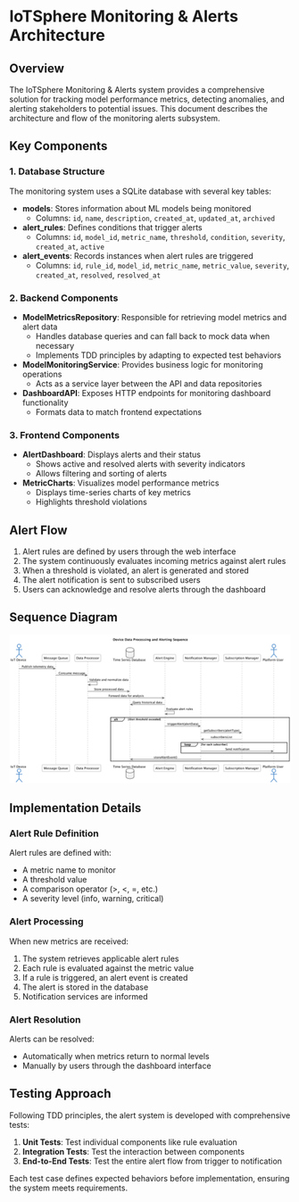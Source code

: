 # IoTSphere Monitoring & Alerts Architecture

## Overview

The IoTSphere Monitoring & Alerts system provides a comprehensive solution for tracking model performance metrics, detecting anomalies, and alerting stakeholders to potential issues. This document describes the architecture and flow of the monitoring alerts subsystem.

## Key Components

### 1. Database Structure

The monitoring system uses a SQLite database with several key tables:

- **models**: Stores information about ML models being monitored
  - Columns: `id`, `name`, `description`, `created_at`, `updated_at`, `archived`
- **alert_rules**: Defines conditions that trigger alerts
  - Columns: `id`, `model_id`, `metric_name`, `threshold`, `condition`, `severity`, `created_at`, `active`
- **alert_events**: Records instances when alert rules are triggered
  - Columns: `id`, `rule_id`, `model_id`, `metric_name`, `metric_value`, `severity`, `created_at`, `resolved`, `resolved_at`

### 2. Backend Components

- **ModelMetricsRepository**: Responsible for retrieving model metrics and alert data
  - Handles database queries and can fall back to mock data when necessary
  - Implements TDD principles by adapting to expected test behaviors
- **ModelMonitoringService**: Provides business logic for monitoring operations
  - Acts as a service layer between the API and data repositories
- **DashboardAPI**: Exposes HTTP endpoints for monitoring dashboard functionality
  - Formats data to match frontend expectations

### 3. Frontend Components

- **AlertDashboard**: Displays alerts and their status
  - Shows active and resolved alerts with severity indicators
  - Allows filtering and sorting of alerts
- **MetricCharts**: Visualizes model performance metrics
  - Displays time-series charts of key metrics
  - Highlights threshold violations

## Alert Flow

1. Alert rules are defined by users through the web interface
2. The system continuously evaluates incoming metrics against alert rules
3. When a threshold is violated, an alert is generated and stored
4. The alert notification is sent to subscribed users
5. Users can acknowledge and resolve alerts through the dashboard

## Sequence Diagram

![Alert Processing Sequence](../diagrams/sequence_data_processing.png)

## Implementation Details

### Alert Rule Definition

Alert rules are defined with:
- A metric name to monitor
- A threshold value
- A comparison operator (>, <, =, etc.)
- A severity level (info, warning, critical)

### Alert Processing

When new metrics are received:
1. The system retrieves applicable alert rules
2. Each rule is evaluated against the metric value
3. If a rule is triggered, an alert event is created
4. The alert is stored in the database
5. Notification services are informed

### Alert Resolution

Alerts can be resolved:
- Automatically when metrics return to normal levels
- Manually by users through the dashboard interface

## Testing Approach

Following TDD principles, the alert system is developed with comprehensive tests:

1. **Unit Tests**: Test individual components like rule evaluation
2. **Integration Tests**: Test the interaction between components
3. **End-to-End Tests**: Test the entire alert flow from trigger to notification

Each test case defines expected behaviors before implementation, ensuring the system meets requirements.
